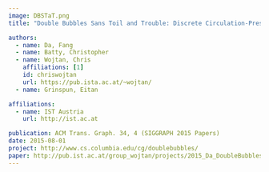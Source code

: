 ```yaml
---
image: DBSTaT.png
title: "Double Bubbles Sans Toil and Trouble: Discrete Circulation-Preserving Vortex Sheets for Soap Films and Foams"

authors:
  - name: Da, Fang
  - name: Batty, Christopher
  - name: Wojtan, Chris
    affiliations: [1]
    id: chriswojtan
    url: https://pub.ista.ac.at/~wojtan/
  - name: Grinspun, Eitan

affiliations:
  - name: IST Austria
    url: http://ist.ac.at

publication: ACM Trans. Graph. 34, 4 (SIGGRAPH 2015 Papers)
date: 2015-08-01
project: http://www.cs.columbia.edu/cg/doublebubbles/
paper: http://pub.ist.ac.at/group_wojtan/projects/2015_Da_DoubleBubbles/doublebubbles.pdf
---
```

